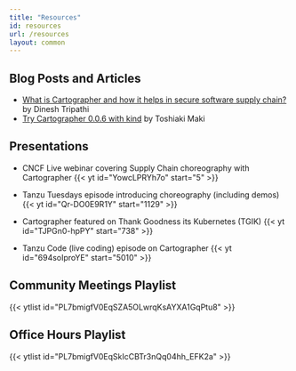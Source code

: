 ```yaml
---
title: "Resources"
id: resources
url: /resources
layout: common
---
```


## Blog Posts and Articles

* [What is Cartographer and how it helps in secure software supply chain?](https://mappslearning.com/2021/10/10/what-is-cartographer-and-how-it-helps-in-secure-software-supply-chain-quick-introduction/) by Dinesh Tripathi
* [Try Cartographer 0.0.6 with kind](https://ik.am/entries/668) by Toshiaki Maki

## Presentations

* CNCF Live webinar covering Supply Chain choreography with Cartographer       {{< yt id="YowcLPRYh7o" start="5" >}}
 
* Tanzu Tuesdays episode introducing choreography (including demos) {{< yt id="Qr-DO0E9R1Y" start="1129" >}} 
* Cartographer featured on Thank Goodness its Kubernetes (TGIK) {{< yt id="TJPGn0-hpPY" start="738" >}} 
* Tanzu Code (live coding) episode on Cartographer {{< yt id="694soIproYE" start="5010" >}}
 

## Community Meetings Playlist
{{< ytlist id="PL7bmigfV0EqSZA5OLwrqKsAYXA1GqPtu8" >}}

## Office Hours Playlist

{{< ytlist id="PL7bmigfV0EqSkIcCBTr3nQq04hh_EFK2a" >}}